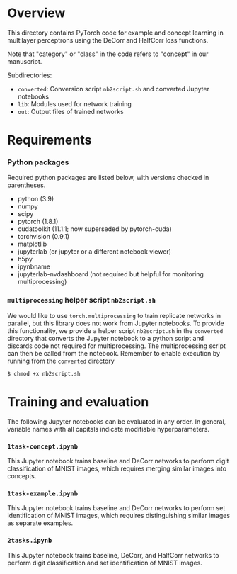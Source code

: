 # Overview

This directory contains PyTorch code for example and concept learning in multilayer perceptrons using the DeCorr and HalfCorr loss functions.

Note that "category" or "class" in the code refers to "concept" in our manuscript.

Subdirectories:
- `converted`: Conversion script `nb2script.sh` and converted Jupyter notebooks
- `lib`: Modules used for network training
- `out`: Output files of trained networks


# Requirements

### Python packages

Required python packages are listed below, with versions checked in parentheses.
- python (3.9)
- numpy
- scipy
- pytorch (1.8.1)
- cudatoolkit (11.1.1; now superseded by pytorch-cuda)
- torchvision (0.9.1)
- matplotlib
- jupyterlab (or jupyter or a different notebook viewer)
- h5py
- ipynbname
- jupyterlab-nvdashboard (not required but helpful for monitoring multiprocessing)

### `multiprocessing` helper script `nb2script.sh`

We would like to use `torch.multiprocessing` to train replicate networks in parallel, but this library does not work from Jupyter notebooks. To provide this functionality, we provide a helper script `nb2script.sh` in the `converted` directory that converts the Jupyter notebook to a python script and discards code not required for multiprocessing. The multiprocessing script can then be called from the notebook. Remember to enable execution by running from the `converted` directory
```console
$ chmod +x nb2script.sh
```


# Training and evaluation

The following Jupyter notebooks can be evaluated in any order. In general, variable names with all capitals indicate modifiable hyperparameters.

### `1task-concept.ipynb`

This Jupyter notebook trains baseline and DeCorr networks to perform digit classification of MNIST images, which requires merging similar images into concepts.

### `1task-example.ipynb`

This Jupyter notebook trains baseline and DeCorr networks to perform set identification of MNIST images, which requires distinguishing similar images as separate examples.

### `2tasks.ipynb`

This Jupyter notebook trains baseline, DeCorr, and HalfCorr networks to perform digit classification and set identification of MNIST images.
